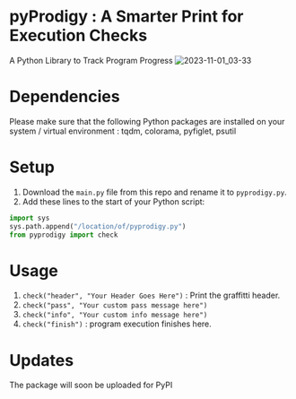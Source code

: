 # pyProdigy : A Smarter Print for Execution Checks
A Python Library to Track Program Progress
![2023-11-01_03-33](https://github.com/aakashsinghbais/pyprodigy/assets/56718090/b5eb78db-c61f-4e37-8933-73fe9a7ee363)

# Dependencies
Please make sure that the following Python packages are installed on your system / virtual environment : tqdm, colorama, pyfiglet, psutil

# Setup
1. Download the `main.py` file from this repo and rename it to `pyprodigy.py`.
2. Add these lines to the start of your Python script:
```python
import sys
sys.path.append("/location/of/pyprodigy.py")
from pyprodigy import check
```

# Usage
1. `check("header", "Your Header Goes Here")` : Print the graffitti header.
2. `check("pass", "Your custom pass message here")`
3. `check("info", "Your custom info message here")`
4. `check("finish")` : program execution finishes here.

# Updates
The package will soon be uploaded for PyPI
